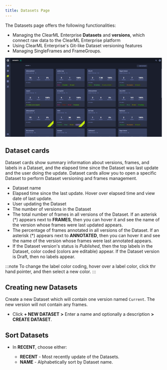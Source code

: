 ```yaml
---
title: Datasets Page
---
```


The Datasets page offers the following functionalities: 
* Managing the ClearML Enterprise **Datasets** and **versions**, which connect raw data to the ClearML Enterprise platform
* Using ClearML Enterprise's Git-like Dataset versioning features
* Managing SingleFrames and FrameGroups.


![image](../../img/hyperdatasets/datasets_01.png)

## Dataset cards

Dataset cards show summary information about versions, frames, and labels in a Dataset, and the elapsed time since the Dataset was last update and the user doing the update. Dataset cards allow you to open a specific Dataset to perform Dataset versioning and frames management.

* Dataset name
* Elapsed time since the last update. Hover over elapsed time and view date of last update.
* User updating the Dataset
* The number of versions in the Dataset
* The total number of frames in all versions of the Dataset. If an asterisk (\*) appears next to **FRAMES**, then you can hover it and see the name of the version whose frames were last updated appears.
* The percentage of frames annotated in all versions of the Dataset. If an asterisk (\*) appears next to **ANNOTATED**, then you can hover it and see the name of the version whose frames were last annotated appears.
* If the Dataset version's status is *Published*, then the top labels in the Dataset, color coded (colors are editable) appear. If the Dataset version is Draft, then no labels appear.

:::note
To change the label color coding, hover over a label color, click thr hand pointer, and then select a new color.
:::
        
## Creating new Datasets

Create a new Dataset which will contain one version named `Current`. The new version will not contain any frames. 

* Click **+ NEW DATASET** **>** Enter a name and optionally a description **>** **CREATE DATASET**.


## Sort Datasets

* In **RECENT**, choose either:

    * **RECENT** - Most recently update of the Datasets.
    * **NAME** - Alphabetically sort by Dataset name.
  


